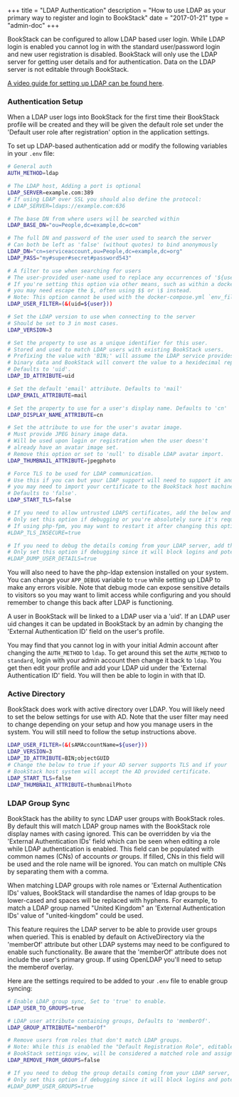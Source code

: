 +++
title = "LDAP Authentication"
description = "How to use LDAP as your primary way to register and login to BookStack"
date = "2017-01-21"
type = "admin-doc"
+++

BookStack can be configured to allow LDAP based user login. While LDAP login is enabled you cannot log in with the standard user/password login and new user registration is disabled. BookStack will only use the LDAP server for getting user details and for authentication. Data on the LDAP server is not editable through BookStack.

[A video guide for setting up LDAP can be found here](https://www.youtube.com/watch?v=50qw_LkhwoM).

### Authentication Setup

When a LDAP user logs into BookStack for the first time their BookStack profile will be created and they will be given the default role set under the 'Default user role after registration' option in the application settings.    

To set up LDAP-based authentication add or modify the following variables in your `.env` file:

```bash
# General auth
AUTH_METHOD=ldap

# The LDAP host, Adding a port is optional
LDAP_SERVER=example.com:389
# If using LDAP over SSL you should also define the protocol:
# LDAP_SERVER=ldaps://example.com:636

# The base DN from where users will be searched within
LDAP_BASE_DN="ou=People,dc=example,dc=com"

# The full DN and password of the user used to search the server
# Can both be left as 'false' (without quotes) to bind anonymously
LDAP_DN="cn=serviceaccount,ou=People,dc=example,dc=org"
LDAP_PASS="my#super#secret#password543"

# A filter to use when searching for users
# The user-provided user-name used to replace any occurrences of '${user}'
# If you're setting this option via other means, such as within a docker-compose.yml,
# you may need escape the $, often using $$ or \$ instead.
# Note: This option cannot be used with the docker-compose.yml `env_file` option.
LDAP_USER_FILTER=(&(uid=${user}))

# Set the LDAP version to use when connecting to the server
# Should be set to 3 in most cases.
LDAP_VERSION=3

# Set the property to use as a unique identifier for this user.
# Stored and used to match LDAP users with existing BookStack users.
# Prefixing the value with 'BIN;' will assume the LDAP service provides the attribute value as
# binary data and BookStack will convert the value to a hexidecimal representation.
# Defaults to 'uid'.
LDAP_ID_ATTRIBUTE=uid

# Set the default 'email' attribute. Defaults to 'mail'
LDAP_EMAIL_ATTRIBUTE=mail

# Set the property to use for a user's display name. Defaults to 'cn'
LDAP_DISPLAY_NAME_ATTRIBUTE=cn

# Set the attribute to use for the user's avatar image.
# Must provide JPEG binary image data.
# Will be used upon login or registration when the user doesn't
# already have an avatar image set.
# Remove this option or set to 'null' to disable LDAP avatar import.
LDAP_THUMBNAIL_ATTRIBUTE=jpegphoto

# Force TLS to be used for LDAP communication.
# Use this if you can but your LDAP support will need to support it and
# you may need to import your certificate to the BookStack host machine.
# Defaults to 'false'.
LDAP_START_TLS=false

# If you need to allow untrusted LDAPS certificates, add the below and uncomment (remove the #)
# Only set this option if debugging or you're absolutely sure it's required for your setup.
# If using php-fpm, you may want to restart it after changing this option to avoid instability.
#LDAP_TLS_INSECURE=true

# If you need to debug the details coming from your LDAP server, add the below and uncomment (remove the #)
# Only set this option if debugging since it will block logins and potentially show private details.
#LDAP_DUMP_USER_DETAILS=true
```

You will also need to have the php-ldap extension installed on your system. You can change your `APP_DEBUG` variable to `true` while setting up LDAP to make any errors visible. Note that debug mode can expose sensitive details to visitors so you may want to limit access while configuring and you should remember to change this back after LDAP is functioning.

A user in BookStack will be linked to a LDAP user via a 'uid'. If an LDAP user uid changes it can be updated in BookStack by an admin by changing the 'External Authentication ID' field on the user's profile.

You may find that you cannot log in with your initial Admin account after changing the `AUTH_METHOD` to `ldap`. To get around this set the `AUTH_METHOD` to `standard`, login with your admin account then change it back to `ldap`. You get then edit your profile and add your LDAP uid under the 'External Authentication ID' field. You will then be able to login in with that ID.

### Active Directory

BookStack does work with active directory over LDAP. You will likely need to set the below settings for use with AD. Note that the user filter may need to change
depending on your setup and how you manage users in the system. You will still need to follow the setup instructions above.

```bash
LDAP_USER_FILTER=(&(sAMAccountName=${user}))
LDAP_VERSION=3
LDAP_ID_ATTRIBUTE=BIN;objectGUID
# Change the below to true if your AD server supports TLS and if your
# BookStack host system will accept the AD provided certificate.
LDAP_START_TLS=false
LDAP_THUMBNAIL_ATTRIBUTE=thumbnailPhoto
```

### LDAP Group Sync

BookStack has the ability to sync LDAP user groups with BookStack roles. By default this will match LDAP group names with the BookStack role display names with casing ignored.
This can be overridden by via the 'External Authentication IDs' field which can be seen when editing a role while LDAP authentication is enabled. This field can be populated with common names (CNs) of accounts *or* groups. If filled, CNs in this field will be used and the role name will be ignored. You can match on multiple CNs by separating them with a comma.

When matching LDAP groups with role names or 'External Authentication IDs' values, BookStack will standardise the names of ldap groups to be lower-cased and spaces will be replaced with hyphens. For example, to match a LDAP group named "United Kingdom" an 'External Authentication IDs' value of "united-kingdom" could be used.

This feature requires the LDAP server to be able to provide user groups when queried. This is enabled by default on ActiveDirectory via the 'memberOf' attribute but other LDAP systems may need to be configured to enable such functionality. Be aware that the 'memberOf' attribute does not include the user's primary group. If using OpenLDAP you'll need to setup the memberof overlay.

Here are the settings required to be added to your `.env` file to enable group syncing:

```bash
# Enable LDAP group sync, Set to 'true' to enable.
LDAP_USER_TO_GROUPS=true

# LDAP user attribute containing groups, Defaults to 'memberOf'.
LDAP_GROUP_ATTRIBUTE="memberOf"

# Remove users from roles that don't match LDAP groups.
# Note: While this is enabled the "Default Registration Role", editable within the 
# BookStack settings view, will be considered a matched role and assigned to the user.
LDAP_REMOVE_FROM_GROUPS=false

# If you need to debug the group details coming from your LDAP server, add the below and uncomment (remove the #).
# Only set this option if debugging since it will block logins and potentially show private details.
#LDAP_DUMP_USER_GROUPS=true
```

